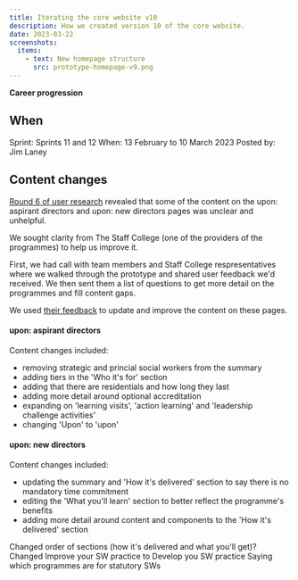```yaml
---
title: Iterating the core website v10
description: How we created version 10 of the core website.
date: 2023-03-22
screenshots:
  items:
    - text: New homepage structure
      src: prototype-homepage-v9.png
---
```


<strong class="govuk-tag govuk-tag--purple">Career progression</strong>

## When
Sprint: Sprints 11 and 12
When: 13 February to 10 March 2023
Posted by: Jim Laney

## Content changes

<a href="https://docs.google.com/presentation/d/1Y1isfjQF4gG8r2ln_qRDbVMfA9auyrzeGsoLwheDGpQ/edit#slide=id.g1fb296a8bfc_0_59">Round 6 of user research</a> revealed that some of the content on the upon: aspirant directors and upon: new directors pages was unclear and unhelpful.

We sought clarity from The Staff College (one of the providers of the programmes) to help us improve it.

First, we had call with team members and Staff College respresentatives where we walked through the prototype and shared user feedback we'd received. We then sent them a list of questions to get more detail on the programmes and fill content gaps.

We used <a href="https://docs.google.com/document/d/1POOEpZgG53Pwz6v-8lCod32wNSfVn8ib/edit">their feedback</a> to update and improve the content on these pages.

#### upon: aspirant directors

Content changes included:

- removing strategic and princial social workers from the summary
- adding tiers in the 'Who it's for' section
- adding that there are residentials and how long they last
- adding more detail around optional accreditation
- expanding on 'learning visits', 'action learning' and 'leadership challenge activities'
- changing 'Upon' to 'upon'

#### upon: new directors

Content changes included:

- updating the summary and 'How it's delivered' section to say there is no mandatory time commitment
- editing the 'What you'll learn' section to better reflect the programme's benefits
- adding more detail around content and components to the 'How it's delivered' section

Changed order of sections (how it's delivered and what you'll get)?
Changed Improve your SW practice to Develop you SW practice
Saying which programmes are for statutory SWs
